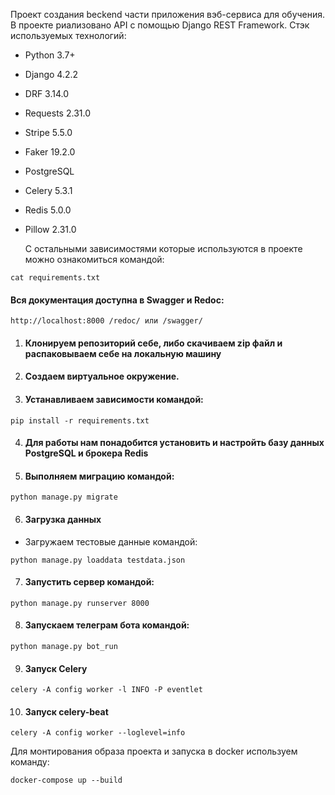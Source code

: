 Проект создания beckend части приложения вэб-сервиса для обучения. В проекте риализовано API с помощью Django REST Framework.
Стэк используемых технологий:
- Python 3.7+
- Django 4.2.2
- DRF 3.14.0
- Requests 2.31.0
- Stripe 5.5.0
- Faker 19.2.0
- PostgreSQL
- Celery 5.3.1
- Redis 5.0.0
- Pillow 2.31.0

  С остальными зависимостями которые используются в проекте можно ознакомиться командой:
```
cat requirements.txt
```
#### Вся документация доступна в Swagger и Redoс:

```
http://localhost:8000 /redoc/ или /swagger/
```


1. #### Клонируем репозиторий себе, либо скачиваем zip файл и распаковываем себе на локальную машину

2. #### Создаем виртуальное окружение.

3. #### Устанавливаем зависимости командой:

```
pip install -r requirements.txt
```

4.  #### Для работы нам понадобится установить и настройть базу данных PostgreSQL и брокера Redis 

5. #### Выполняем миграцию командой:

```
python manage.py migrate
```

6. #### Загрузка данных

- Загружаем тестовые данные командой:

```
python manage.py loaddata testdata.json
```

7. #### Запустить сервер командой:

```
python manage.py runserver 8000
```

8. #### Запускаем телеграм бота командой:

```
python manage.py bot_run
```

9. #### Запуск Celery

```
celery -A config worker -l INFO -P eventlet
```

10. #### Запуск celery-beat

```
celery -A config worker --loglevel=info
```
Для монтирования образа проекта и запуска  в docker используем команду:
```
docker-compose up --build
```
